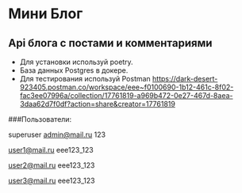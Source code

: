 # Мини Блог
## Api блога с постами и комментариями

- Для установки используй poetry.
- База данных Postgres в докере.
- Для тестирования используй Postman https://dark-desert-923405.postman.co/workspace/eee~f0100690-1b12-461c-8f02-fac3ee07996a/collection/17761819-a969b472-0e27-467d-8aea-3daa62d7f0df?action=share&creator=17761819

###Пользователи:

superuser
admin@mail.ru
123

user1@mail.ru
eee123_123

user2@mail.ru
eee123_123

user3@mail.ru
eee123_123
